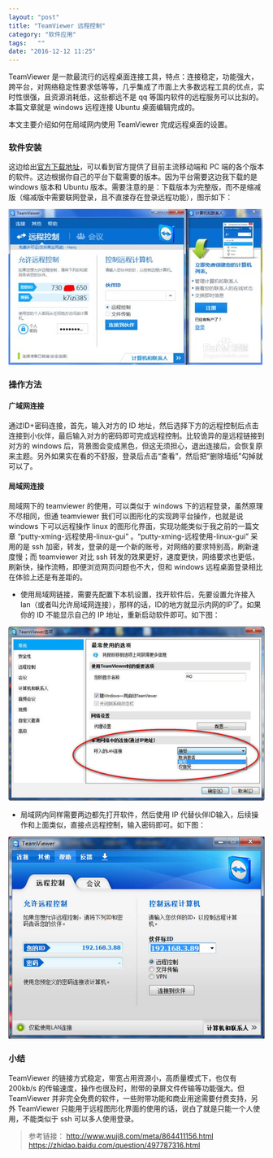 ```yaml
---
layout: "post"
title: "TeamViewer 远程控制"
category: "软件应用"
tags:   ""
date: "2016-12-12 11:25"
---
```


TeamViewer 是一款最流行的远程桌面连接工具，特点：连接稳定，功能强大，跨平台，对网络稳定性要求低等等，几乎集成了市面上大多数远程工具的优点，实时性很强，且资源消耗低，这些都远不是 qq 等国内软件的远程服务可以比拟的。本篇文章就是 windows 远程连接 Ubuntu 桌面编辑完成的。

本文主要介绍如何在局域网内使用 TeamViewer 完成远程桌面的设置。


### 软件安装

这边给出[官方下载地址](https://www.teamviewer.com/zhcn/download/linux/)，可以看到官方提供了目前主流移动端和 PC 端的各个版本的软件。这边根据你自己的平台下载需要的版本。因为平台需要这边我下载的是 windows 版本和 Ubuntu 版本。需要注意的是：下载版本为完整版，而不是缩减版（缩减版中需要联网登录，且不直接存在登录远程功能），图示如下：

![](https://raw.githubusercontent.com/noparkinghere/noparkinghere.github.io/master/img/2016-12-12-teamviewer-%E8%BF%9C%E7%A8%8B%E6%8E%A7%E5%88%B6/1.jpg)

<!-- more -->


### 操作方法

#### 广域网连接

通过ID+密码连接，首先，输入对方的 ID 地址，然后选择下方的远程控制后点击连接到小伙伴，最后输入对方的密码即可完成远程控制。比较诡异的是远程链接到对方的 windows 后，背景图会变成黑色，但这无须担心，退出连接后，会恢复原来主题。另外如果实在看的不舒服，登录后点击“查看”，然后把“删除墙纸”勾掉就可以了。

#### 局域网连接

局域网下的 teamviewer 的使用，可以类似于 windows 下的远程登录，虽然原理不尽相同，但通 teamviewer 我们可以图形化的实现跨平台操作，也就是说 windows 下可以远程操作 linux 的图形化界面，实现功能类似于我之前的一篇文章 “putty-xming-远程使用-linux-gui” 。“putty-xming-远程使用-linux-gui” 采用的是 ssh 加密，转发，登录的是一个新的账号，对网络的要求特别高，刷新速度慢；而 teamviewer 对比 ssh 转发的效果更好，速度更快，网络要求也更低，刷新快，操作流畅，即便浏览网页问题也不大，但和 windows 远程桌面登录相比在体验上还是有差距的。

- 使用局域网链接，需要先配置下本机设置，找开软件后，先要设置允许接入lan（或者叫允许局域网连接），那样的话，ID的地方就显示内网的IP了。如果你的 ID 不能显示自己的 IP 地址，重新启动软件即可。如下图：

![](https://raw.githubusercontent.com/noparkinghere/noparkinghere.github.io/master/img/2016-12-12-teamviewer-%E8%BF%9C%E7%A8%8B%E6%8E%A7%E5%88%B6/2.jpg)


- 局域网内同样需要两边都先打开软件，然后使用 IP 代替伙伴ID输入，后续操作和上面类似，直接点远程控制，输入密码即可。如下图：

![](https://raw.githubusercontent.com/noparkinghere/noparkinghere.github.io/master/img/2016-12-12-teamviewer-%E8%BF%9C%E7%A8%8B%E6%8E%A7%E5%88%B6/3.jpg)


### 小结

TeamViewer 的链接方式稳定，带宽占用资源小，高质量模式下，也仅有 200kb/s 的传输速度，操作也很及时，附带的录屏文件传输等功能强大。但 TeamViewer 并非完全免费的软件，一些附带功能和商业用途需要付费支持，另外 TeamViewer 只能用于远程图形化界面的使用的话，说白了就是只能一个人使用，不能类似于 ssh 可以多人使用登录。





> 参考链接：
> http://www.wuji8.com/meta/864411156.html
> https://zhidao.baidu.com/question/497787316.html
